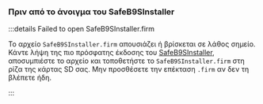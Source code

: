 ### Πριν από το άνοιγμα του SafeB9SInstaller

:::details Failed to open SafeB9SInstaller.firm

Το αρχείο `SafeB9SInstaller.firm` απουσιάζει ή βρίσκεται σε λάθος σημείο. Κάντε λήψη της πιο πρόσφατης έκδοσης του [SafeB9SInstaller](https://github.com/d0k3/SafeB9SInstaller/releases/download/v0.0.7/SafeB9SInstaller-20170605-122940.zip), αποσυμπιέστε το αρχείο και τοποθετήστε το `SafeB9SInstaller.firm` στη ρίζα της κάρτας SD σας. Μην προσθέσετε την επέκταση `.firm` αν δεν τη βλέπετε ήδη.

:::

